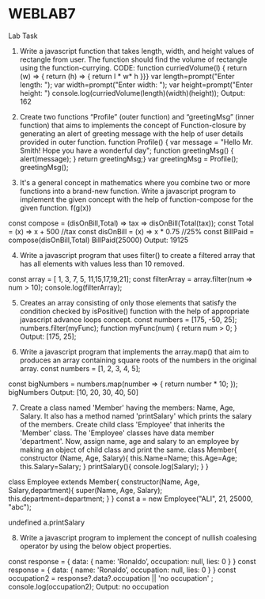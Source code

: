 # WEBLAB7
Lab Task

1.	Write a javascript function that takes length, width, and height values of rectangle from user. The function should find the volume of rectangle using the function-currying. 
CODE:
function curriedVolume(l) {
    return (w) => {
        return (h) => {
            return l * w* h
        }}} var length=prompt("Enter length: ");
var width=prompt("Enter width: ");
var height=prompt("Enter height: ")
console.log(curriedVolume(length)(width)(height));
Output: 162
 
 
 

2.	Create two functions “Profile” (outer function) and “greetingMsg” (inner function) that aims to implements the concept of Function-closure by generating an alert of greeting message with the help of user details provided in outer function.
function Profile() {
    var message = "Hello Mr. Smith! Hope you have a wonderful day";
    function greetingMsg() {
        alert(message);
    }
    return greetingMsg;}
var greetingMsg = Profile();
greetingMsg();


 
3.	It's a general concept in mathematics where you combine two or more functions into a brand-new function. Write a javascript program to implement the given concept with the help of function-compose for the given function. f(g(x))

const compose = (disOnBill,Total) => tax => disOnBill(Total(tax));
const Total = (x) => x + 500 //tax
const disOnBill = (x) => x * 0.75 //25%
const BillPaid = compose(disOnBill,Total)
BillPaid(25000)
Output: 19125

4.	Write a javascript program  that uses  filter() to create a filtered array that has all elements with values less than 10 removed.
 
const array = [ 1, 3, 7, 5, 11,15,17,19,21];
const filterArray = array.filter(num => num > 10);
console.log(filterArray);

5.	Creates an array consisting of only those elements that satisfy the condition checked by isPositive() function with the help of appropriate javascript advance loops concept.
const numbers = [175, -50, 25];
 numbers.filter(myFunc);
function myFunc(num) {
  return num > 0;
}
Output: [175, 25];

6.	Write a javascript program that implements the array.map() that aim to produces an array containing square roots of the numbers in the original array.
const numbers = [1, 2, 3, 4, 5]; 

const bigNumbers = numbers.map(number => {
  return number * 10;
});
bigNumbers
Output:  [10, 20, 30, 40, 50]

7.	Create a class named 'Member' having the members: Name, Age, Salary. It also has a method named 'printSalary' which prints the salary of the members. Create child class 'Employee' that inherits the 'Member' class. The 'Employee' classes have data member  'department'. Now, assign name, age and salary to an employee by making an object of child class and print the same.
class Member{
  constructor (Name, Age, Salary){
    this.Name=Name;
    this.Age=Age;
    this.Salary=Salary;
  }
  printSalary(){
     console.log(Salary);
  } 
}

class Employee extends Member{
  constructor(Name, Age, Salary,department){
    super(Name, Age,  Salary);
    this.department=department;
  }
}
 const a = new Employee("ALI", 21, 25000, "abc");

undefined
a.printSalary


8.	Write a javascript program to implement the concept of nullish coalesing operator by using the below object properties.


const response = {
data: {
name: 'Ronaldo’,
occupation: null,
lies: 0
}
}
const response = {
data: {
name: 'Ronaldo’,
occupation: null,
lies: 0
}
}
const occupation2 = response?.data?.occupation || 'no occupation' ; 
console.log(occupation2);
Output: no occupation

